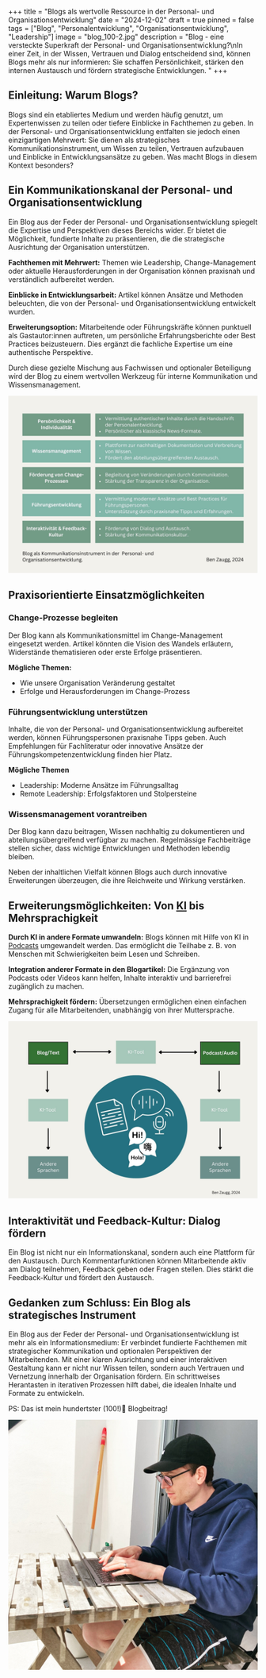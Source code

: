 +++
title = "Blogs als wertvolle Ressource in der Personal- und Organisationsentwicklung"
date = "2024-12-02"
draft = true
pinned = false
tags = ["Blog", "Personalentwicklung", "Organisationsentwicklung", "Leadership"]
image = "blog_100-2.jpg"
description = "Blog - eine versteckte Superkraft der Personal- und Organisationsentwicklung?\nIn einer Zeit, in der Wissen, Vertrauen und Dialog entscheidend sind, können Blogs mehr als nur informieren: Sie schaffen Persönlichkeit, stärken den internen Austausch und fördern strategische Entwicklungen. "
+++
## Einleitung: Warum Blogs?

Blogs sind ein etabliertes Medium und werden häufig genutzt, um Expertenwissen zu teilen oder tiefere Einblicke in Fachthemen zu geben. In der Personal- und Organisationsentwicklung entfalten sie jedoch einen einzigartigen Mehrwert: Sie dienen als strategisches Kommunikationsinstrument, um Wissen zu teilen, Vertrauen aufzubauen und Einblicke in Entwicklungsansätze zu geben. Was macht Blogs in diesem Kontext besonders?

## Ein Kommunikationskanal der Personal- und Organisationsentwicklung

Ein Blog aus der Feder der Personal- und Organisationsentwicklung spiegelt die Expertise und Perspektiven dieses Bereichs wider. Er bietet die Möglichkeit, fundierte Inhalte zu präsentieren, die die strategische Ausrichtung der Organisation unterstützen.

**Fachthemen mit Mehrwert:** Themen wie Leadership, Change-Management oder aktuelle Herausforderungen in der Organisation können praxisnah und verständlich aufbereitet werden.

**Einblicke in Entwicklungsarbeit:** Artikel können Ansätze und Methoden beleuchten, die von der Personal- und Organisationsentwicklung entwickelt wurden.

**Erweiterungsoption:** Mitarbeitende oder Führungskräfte können punktuell als Gastautor:innen auftreten, um persönliche Erfahrungsberichte oder Best Practices beizusteuern. Dies ergänzt die fachliche Expertise um eine authentische Perspektive.

Durch diese gezielte Mischung aus Fachwissen und optionaler Beteiligung wird der Blog zu einem wertvollen Werkzeug für interne Kommunikation und Wissensmanagement.

![Vorteile und Nutzungsmöglichkeiten eines Blogs der Personal- und Organisationsentwicklung. Eigene Darstellung. ](vorteile-blog-poe.jpg)

## Praxisorientierte Einsatzmöglichkeiten

### Change-Prozesse begleiten

Der Blog kann als Kommunikationsmittel im Change-Management eingesetzt werden. Artikel könnten die Vision des Wandels erläutern, Widerstände thematisieren oder erste Erfolge präsentieren.

**Mögliche Themen:**

* Wie unsere Organisation Veränderung gestaltet
* Erfolge und Herausforderungen im Change-Prozess

### Führungsentwicklung unterstützen

Inhalte, die von der Personal- und Organisationsentwicklung aufbereitet werden, können Führungspersonen praxisnahe Tipps geben. Auch Empfehlungen für Fachliteratur oder innovative Ansätze der Führungskompetenzentwicklung finden hier Platz.

**Mögliche Themen**

* Leadership: Moderne Ansätze im Führungsalltag
* Remote Leadership: Erfolgsfaktoren und Stolpersteine

### Wissensmanagement vorantreiben

Der Blog kann dazu beitragen, Wissen nachhaltig zu dokumentieren und abteilungsübergreifend verfügbar zu machen. Regelmässige Fachbeiträge stellen sicher, dass wichtige Entwicklungen und Methoden lebendig bleiben.

Neben der inhaltlichen Vielfalt können Blogs auch durch innovative Erweiterungen überzeugen, die ihre Reichweite und Wirkung verstärken.

## Erweiterungsmöglichkeiten: Von [KI](https://www.bensblog.ch/tags/ki/) bis Mehrsprachigkeit

**Durch KI in andere Formate umwandeln:** Blogs können mit Hilfe von KI in [Podcasts](https://www.bensblog.ch/podcasts-personalentwicklung-organisationsentwicklung/) umgewandelt werden. Das ermöglicht die Teilhabe z. B. von Menschen mit Schwierigkeiten beim Lesen und Schreiben. 

**Integration anderer Formate in den Blogartikel:** Die Ergänzung von Podcasts oder Videos kann helfen, Inhalte interaktiv und barrierefrei zugänglich zu machen. 

**Mehrsprachigkeit fördern:** Übersetzungen ermöglichen einen einfachen Zugang für alle Mitarbeitenden, unabhängig von ihrer Muttersprache.

![Vielfältige Nutzungsmöglichkeiten mit wenig Aufwand durch die Hilfe von KI. Eigene Darstellung.](vorteile-podcast_poe.jpg)

## Interaktivität und Feedback-Kultur: Dialog fördern

Ein Blog ist nicht nur ein Informationskanal, sondern auch eine Plattform für den Austausch. Durch Kommentarfunktionen können Mitarbeitende aktiv am Dialog teilnehmen, Feedback geben oder Fragen stellen. Dies stärkt die Feedback-Kultur und fördert den Austausch.

## Gedanken zum Schluss: Ein Blog als strategisches Instrument

Ein Blog aus der Feder der Personal- und Organisationsentwicklung ist mehr als ein Informationsmedium: Er verbindet fundierte Fachthemen mit strategischer Kommunikation und optionalen Perspektiven der Mitarbeitenden. Mit einer klaren Ausrichtung und einer interaktiven Gestaltung kann er nicht nur Wissen teilen, sondern auch Vertrauen und Vernetzung innerhalb der Organisation fördern. Ein schrittweises Herantasten in iterativen Prozessen hilft dabei, die idealen Inhalte und Formate zu entwickeln.

PS: Das ist mein hundertster (100!)🎉 Blogbeitrag!

![](f85b975b-b80a-490b-b752-cec4763f434d.jpg)